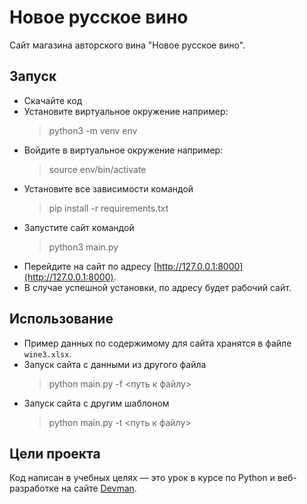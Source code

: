 # Новое русское вино

Сайт магазина авторского вина "Новое русское вино".

## Запуск

- Скачайте код
- Установите виртуальное окружение например: 
   > python3 -m venv env
- Войдите в виртуальное окружение например:
  > source env/bin/activate
- Установите все зависимости командой 
  > pip install -r requirements.txt
- Запустите сайт командой
  > python3 main.py
- Перейдите на сайт по адресу [http://127.0.0.1:8000](http://127.0.0.1:8000).
- В случае успешной установки, по адресу будет рабочий сайт.

## Использование
- Пример данных по содержимому для сайта хранятся в файле `wine3.xlsx`.
- Запуск сайта с данными из другого файла
  > python main.py -f <путь к файлу>
- Запуск сайта с другим шаблоном
  > python main.py -t <путь к файлу>

## Цели проекта

Код написан в учебных целях — это урок в курсе по Python и веб-разработке на сайте [Devman](https://dvmn.org).
